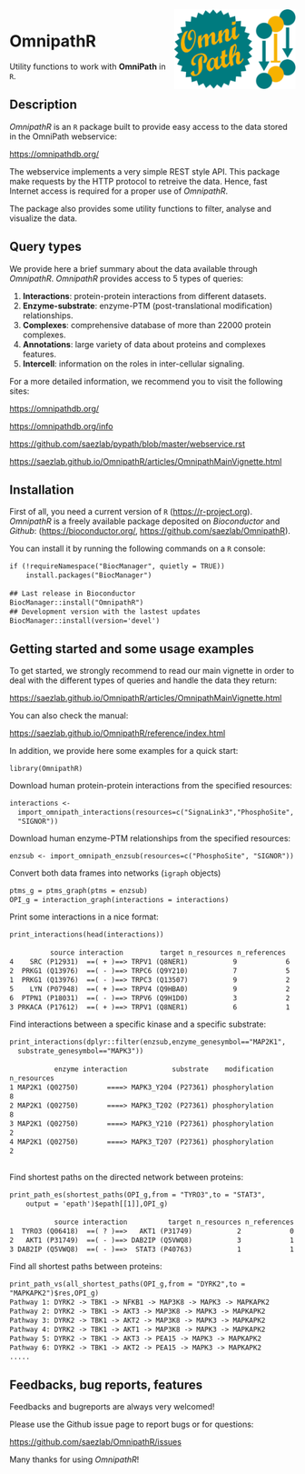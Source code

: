 <img src='man/figures/logo_omnipath.png' align="right" height="140">

# OmnipathR

Utility functions to work with **OmniPath** in `R`. 

## Description

*OmnipathR* is an `R` package built to provide easy access to the data stored 
in the OmniPath webservice: 
    
  <https://omnipathdb.org/>
    
The webservice implements a very simple REST style API. This package make 
requests by the HTTP protocol to retreive the data. Hence, fast Internet 
access is required for a proper use of *OmnipathR*. 

The package also provides some utility functions to filter, analyse and 
visualize the data.
    
## Query types

We provide here a brief summary about the data available through *OmnipathR*.
*OmnipathR* provides access to 5 types of queries:  

1. **Interactions**: protein-protein interactions from different datasets.
2. **Enzyme-substrate**: enzyme-PTM (post-translational modification)
    relationships.
3. **Complexes**: comprehensive database of more than 22000 protein complexes.
4. **Annotations**: large variety of data about proteins and complexes features.
5. **Intercell**: information on the roles in inter-cellular signaling.

For a more detailed information, we recommend you to visit the following sites:

  <https://omnipathdb.org/>
  
  <https://omnipathdb.org/info>
  
  <https://github.com/saezlab/pypath/blob/master/webservice.rst>
  
  <https://saezlab.github.io/OmnipathR/articles/OmnipathMainVignette.html>
  

## Installation
First of all, you need a current version of `R` (<https://r-project.org>).
*OmnipathR* is a freely available package deposited on *Bioconductor* and 
*Github*: 
(<https://bioconductor.org/>, <https://github.com/saezlab/OmnipathR>).

You can install it by running the following commands on a `R` console:
 
```{r}
if (!requireNamespace("BiocManager", quietly = TRUE))
    install.packages("BiocManager")

## Last release in Bioconductor
BiocManager::install("OmnipathR")
## Development version with the lastest updates
BiocManager::install(version='devel')
```

## Getting started and some usage examples
To get started, we strongly recommend to read our main vignette in order to deal 
with the different types of queries and handle the data they return:

  <https://saezlab.github.io/OmnipathR/articles/OmnipathMainVignette.html>
  
You can also check the manual:

  <https://saezlab.github.io/OmnipathR/reference/index.html>
   
In addition, we provide here some examples for a quick start:

```{r}
library(OmnipathR)
```

Download human protein-protein interactions from the specified resources:

```{r}
interactions <- 
  import_omnipath_interactions(resources=c("SignaLink3","PhosphoSite", 
  "SIGNOR"))
```


Download human enzyme-PTM relationships from the specified resources:  

```{r}
enzsub <- import_omnipath_enzsub(resources=c("PhosphoSite", "SIGNOR"))
```

Convert both data frames into networks (`igraph` objects)
```{r}
ptms_g = ptms_graph(ptms = enzsub)
OPI_g = interaction_graph(interactions = interactions)
```

Print some interactions in a nice format:  
```{r}
print_interactions(head(interactions))
          
          source interaction         target n_resources n_references
4    SRC (P12931)  ==( + )==> TRPV1 (Q8NER1)           9            6
2  PRKG1 (Q13976)  ==( - )==> TRPC6 (Q9Y210)           7            5
1  PRKG1 (Q13976)  ==( - )==> TRPC3 (Q13507)           9            2
5    LYN (P07948)  ==( + )==> TRPV4 (Q9HBA0)           9            2
6  PTPN1 (P18031)  ==( - )==> TRPV6 (Q9H1D0)           3            2
3 PRKACA (P17612)  ==( + )==> TRPV1 (Q8NER1)           6            1
```

Find interactions between a specific kinase and a specific substrate:  
```{r}
print_interactions(dplyr::filter(enzsub,enzyme_genesymbol=="MAP2K1",
  substrate_genesymbol=="MAPK3"))
  
           enzyme interaction           substrate    modification n_resources
1 MAP2K1 (Q02750)       ====> MAPK3_Y204 (P27361) phosphorylation           8
2 MAP2K1 (Q02750)       ====> MAPK3_T202 (P27361) phosphorylation           8
3 MAP2K1 (Q02750)       ====> MAPK3_Y210 (P27361) phosphorylation           2
4 MAP2K1 (Q02750)       ====> MAPK3_T207 (P27361) phosphorylation           2
           
```

Find shortest paths on the directed network between proteins:  
```{r}
print_path_es(shortest_paths(OPI_g,from = "TYRO3",to = "STAT3",
    output = 'epath')$epath[[1]],OPI_g)

           source interaction          target n_resources n_references
1  TYRO3 (Q06418)  ==( ? )==>   AKT1 (P31749)           2            0
2   AKT1 (P31749)  ==( - )==> DAB2IP (Q5VWQ8)           3            1
3 DAB2IP (Q5VWQ8)  ==( - )==>  STAT3 (P40763)           1            1
```

Find all shortest paths between proteins:  
```{r}
print_path_vs(all_shortest_paths(OPI_g,from = "DYRK2",to = "MAPKAPK2")$res,OPI_g)
Pathway 1: DYRK2 -> TBK1 -> NFKB1 -> MAP3K8 -> MAPK3 -> MAPKAPK2
Pathway 2: DYRK2 -> TBK1 -> AKT3 -> MAP3K8 -> MAPK3 -> MAPKAPK2
Pathway 3: DYRK2 -> TBK1 -> AKT2 -> MAP3K8 -> MAPK3 -> MAPKAPK2
Pathway 4: DYRK2 -> TBK1 -> AKT1 -> MAP3K8 -> MAPK3 -> MAPKAPK2
Pathway 5: DYRK2 -> TBK1 -> AKT3 -> PEA15 -> MAPK3 -> MAPKAPK2
Pathway 6: DYRK2 -> TBK1 -> AKT2 -> PEA15 -> MAPK3 -> MAPKAPK2
.....
```

## Feedbacks, bug reports, features
Feedbacks and bugreports are always very welcomed!  

Please use the Github issue page to report bugs or for questions: 

  <https://github.com/saezlab/OmnipathR/issues>

Many thanks for using *OmnipathR*!
